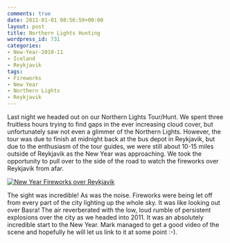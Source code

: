```yaml
---
comments: true
date: 2011-01-01 08:56:59+00:00
layout: post
title: Northern Lights Hunting
wordpress_id: 731
categories:
- New-Year-2010-11
- Iceland
- Reykjavik
tags:
- Fireworks
- New Year
- Northern Lights
- Reykjavik
---
```




Last night we headed out on our Northern Lights Tour/Hunt. We spent three fruitless hours trying to find gaps in the ever increasing cloud cover, but unfortunately saw not even a glimmer of the Northern Lights. However, the tour was due to finish at midnight back at the bus depot in Reykjavik, but due to the enthusiasm of the tour guides, we were still about 10-15 miles outside of Reykjavik as the New Year was approaching. We took the opportunity to pull over to the side of the road to watch the fireworks over Reykjavik from afar.


[![New Year Fireworks over Reykjavik](http://travel.perry-online.me.uk/files/2011/01/IMG_3088_9_90-500x135.jpg)](http://travel.perry-online.me.uk/files/2011/01/IMG_3088_9_90.jpg)


The sight was incredible! As was the noise. Fireworks were being let off from every part of the city lighting up the whole sky. It was like looking out over Basra! The air reverberated with the low, loud rumble of persistent explosions over the city as we headed into 2011. It was an absolutely incredible start to the New Year. Mark managed to get a good video of the scene and hopefully he will let us link to it at some point :-).


